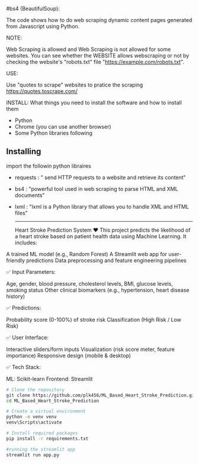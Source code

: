 #bs4 (BeautifulSoup):

The code shows how to do web scraping dynamic content pages generated from Javascript using Python.

NOTE: 

Web Scraping is allowed and Web Scraping is not allowed for some websites.
You can see whether the WEBSITE allows webscraping or not by checking the website's "robots.txt" file   "https://example.com/robots.txt".

USE:

Use "quotes to scrape" websites to pratice the scraping https://quotes.toscrape.com/ 

INSTALL:
What things you need to install the software and how to install them

* Python 
* Chrome (you can use another browser)
* Some Python libraries following


## Installing
import the followin python libraires

* requests   : " send HTTP requests to a website and retrieve its content"
* bs4        : "powerful tool used in web scraping to parse HTML and XML documents"
* lxml       : "lxml is a Python library that allows you to handle XML and HTML files"

  -------------------------------------------------------------------------------------------------------------------
  Heart Stroke Prediction System ❤️
This project predicts the likelihood of a heart stroke based on patient health data using Machine Learning. It includes:

A trained ML model (e.g., Random Forest)
A Streamlit web app for user-friendly predictions
Data preprocessing and feature engineering pipelines

✅ Input Parameters:

Age, gender, blood pressure, cholesterol levels, BMI, glucose levels, smoking status
Other clinical biomarkers (e.g., hypertension, heart disease history)

✅ Predictions:

Probability score (0-100%) of stroke risk
Classification (High Risk / Low Risk)

✅ User Interface:

Interactive sliders/form inputs
Visualization (risk score meter, feature importance)
Responsive design (mobile & desktop)

✅ Tech Stack:

ML: Scikit-learn 
Frontend: Streamlit

```bash
# Clone the repository
git clone https://github.com/plk456/ML_Based_Heart_Stroke_Prediction.git
cd ML_Based_Heart_Stroke_Prediction

# Create a virtual environment
python -m venv venv
venv\Scripts\activate

# Install required packages
pip install -r requirements.txt

#running the streamlit app
streamlit run app.py






